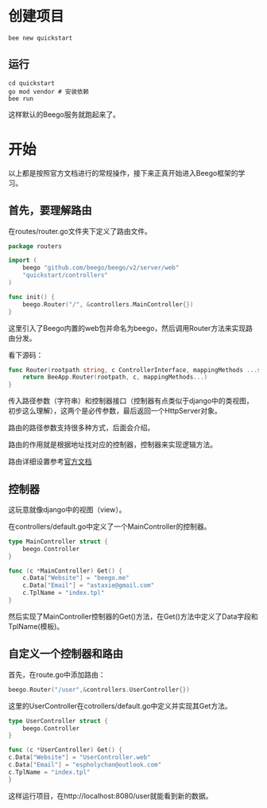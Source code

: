 # 创建项目

```shell
bee new quickstart
```

## 运行

```shell
cd quickstart
go mod vendor # 安装依赖
bee run
```

这样默认的Beego服务就跑起来了。

# 开始

以上都是按照官方文档进行的常规操作，接下来正真开始进入Beego框架的学习。

## 首先，要理解路由

在routes/router.go文件夹下定义了路由文件。

```go
package routers

import (
	beego "github.com/beego/beego/v2/server/web"
	"quickstart/controllers"
)

func init() {
    beego.Router("/", &controllers.MainController{})
}
```

这里引入了Beego内置的web包并命名为beego，然后调用Router方法来实现路由分发。

看下源码：

```go
func Router(rootpath string, c ControllerInterface, mappingMethods ...string) *HttpServer {
	return BeeApp.Router(rootpath, c, mappingMethods...)
}
```

传入路径参数（字符串）和控制器接口（控制器有点类似于django中的类视图，初步这么理解），这两个是必传参数，最后返回一个HttpServer对象。

路由的路径参数支持很多种方式，后面会介绍。

路由的作用就是根据地址找对应的控制器，控制器来实现逻辑方法。

路由详细设置参考[官方文档](https://beego.me/docs/mvc/controller/router.md)

## 控制器

这玩意就像django中的视图（view）。

在controllers/default.go中定义了一个MainController的控制器。

```go
type MainController struct {
	beego.Controller
}

func (c *MainController) Get() {
	c.Data["Website"] = "beego.me"
	c.Data["Email"] = "astaxie@gmail.com"
	c.TplName = "index.tpl"
}
```

然后实现了MainController控制器的Get()方法，在Get()方法中定义了Data字段和TplName(模板)。

## 自定义一个控制器和路由

首先，在route.go中添加路由：

```go
beego.Router("/user",&controllers.UserController{})
```

这里的UserController在cotrollers/default.go中定义并实现其Get方法。

```go
type UserController struct {
	beego.Controller
}

func (c *UserController) Get() {
c.Data["Website"] = "UserController.web"
c.Data["Email"] = "espholychan@outlook.com"
c.TplName = "index.tpl"
}
```

这样运行项目，在http://localhost:8080/user就能看到新的数据。




